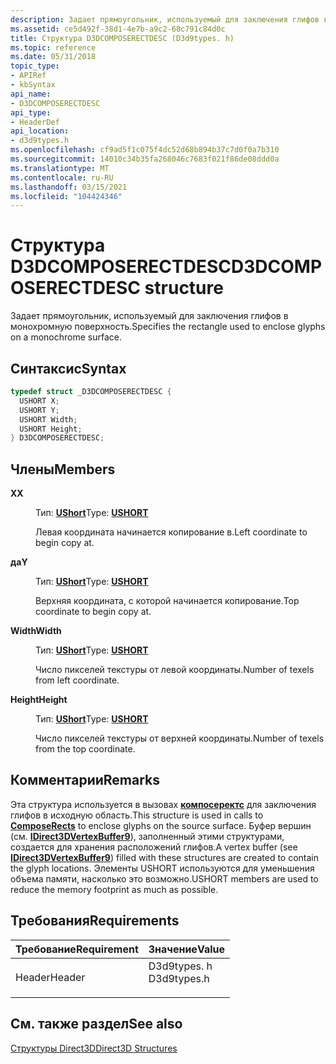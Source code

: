 ```yaml
---
description: Задает прямоугольник, используемый для заключения глифов в монохромную поверхность.
ms.assetid: ce5d492f-38d1-4e7b-a9c2-68c791c84d0c
title: Структура D3DCOMPOSERECTDESC (D3d9types. h)
ms.topic: reference
ms.date: 05/31/2018
topic_type:
- APIRef
- kbSyntax
api_name:
- D3DCOMPOSERECTDESC
api_type:
- HeaderDef
api_location:
- d3d9types.h
ms.openlocfilehash: cf9ad5f1c075f4dc52d68b894b37c7d0f0a7b310
ms.sourcegitcommit: 14010c34b35fa268046c7683f021f86de08ddd0a
ms.translationtype: MT
ms.contentlocale: ru-RU
ms.lasthandoff: 03/15/2021
ms.locfileid: "104424346"
---
```

# <a name="d3dcomposerectdesc-structure"></a><span data-ttu-id="84af9-103">Структура D3DCOMPOSERECTDESC</span><span class="sxs-lookup"><span data-stu-id="84af9-103">D3DCOMPOSERECTDESC structure</span></span>

<span data-ttu-id="84af9-104">Задает прямоугольник, используемый для заключения глифов в монохромную поверхность.</span><span class="sxs-lookup"><span data-stu-id="84af9-104">Specifies the rectangle used to enclose glyphs on a monochrome surface.</span></span>

## <a name="syntax"></a><span data-ttu-id="84af9-105">Синтаксис</span><span class="sxs-lookup"><span data-stu-id="84af9-105">Syntax</span></span>


```C++
typedef struct _D3DCOMPOSERECTDESC {
  USHORT X;
  USHORT Y;
  USHORT Width;
  USHORT Height;
} D3DCOMPOSERECTDESC;
```



## <a name="members"></a><span data-ttu-id="84af9-106">Члены</span><span class="sxs-lookup"><span data-stu-id="84af9-106">Members</span></span>

<dl> <dt>

<span data-ttu-id="84af9-107">**X**</span><span class="sxs-lookup"><span data-stu-id="84af9-107">**X**</span></span>
</dt> <dd>

<span data-ttu-id="84af9-108">Тип: **[ **UShort**](../winprog/windows-data-types.md)**</span><span class="sxs-lookup"><span data-stu-id="84af9-108">Type: **[**USHORT**](../winprog/windows-data-types.md)**</span></span>

</dd> <dd>

<span data-ttu-id="84af9-109">Левая координата начинается копирование в.</span><span class="sxs-lookup"><span data-stu-id="84af9-109">Left coordinate to begin copy at.</span></span>

</dd> <dt>

<span data-ttu-id="84af9-110">**да**</span><span class="sxs-lookup"><span data-stu-id="84af9-110">**Y**</span></span>
</dt> <dd>

<span data-ttu-id="84af9-111">Тип: **[ **UShort**](../winprog/windows-data-types.md)**</span><span class="sxs-lookup"><span data-stu-id="84af9-111">Type: **[**USHORT**](../winprog/windows-data-types.md)**</span></span>

</dd> <dd>

<span data-ttu-id="84af9-112">Верхняя координата, с которой начинается копирование.</span><span class="sxs-lookup"><span data-stu-id="84af9-112">Top coordinate to begin copy at.</span></span>

</dd> <dt>

<span data-ttu-id="84af9-113">**Width**</span><span class="sxs-lookup"><span data-stu-id="84af9-113">**Width**</span></span>
</dt> <dd>

<span data-ttu-id="84af9-114">Тип: **[ **UShort**](../winprog/windows-data-types.md)**</span><span class="sxs-lookup"><span data-stu-id="84af9-114">Type: **[**USHORT**](../winprog/windows-data-types.md)**</span></span>

</dd> <dd>

<span data-ttu-id="84af9-115">Число пикселей текстуры от левой координаты.</span><span class="sxs-lookup"><span data-stu-id="84af9-115">Number of texels from left coordinate.</span></span>

</dd> <dt>

<span data-ttu-id="84af9-116">**Height**</span><span class="sxs-lookup"><span data-stu-id="84af9-116">**Height**</span></span>
</dt> <dd>

<span data-ttu-id="84af9-117">Тип: **[ **UShort**](../winprog/windows-data-types.md)**</span><span class="sxs-lookup"><span data-stu-id="84af9-117">Type: **[**USHORT**](../winprog/windows-data-types.md)**</span></span>

</dd> <dd>

<span data-ttu-id="84af9-118">Число пикселей текстуры от верхней координаты.</span><span class="sxs-lookup"><span data-stu-id="84af9-118">Number of texels from the top coordinate.</span></span>

</dd> </dl>

## <a name="remarks"></a><span data-ttu-id="84af9-119">Комментарии</span><span class="sxs-lookup"><span data-stu-id="84af9-119">Remarks</span></span>

<span data-ttu-id="84af9-120">Эта структура используется в вызовах [**компосеректс**](/windows/desktop/api/d3d9/nf-d3d9-idirect3ddevice9ex-composerects) для заключения глифов в исходную область.</span><span class="sxs-lookup"><span data-stu-id="84af9-120">This structure is used in calls to [**ComposeRects**](/windows/desktop/api/d3d9/nf-d3d9-idirect3ddevice9ex-composerects) to enclose glyphs on the source surface.</span></span> <span data-ttu-id="84af9-121">Буфер вершин (см. [**IDirect3DVertexBuffer9**](/windows/win32/api/d3d9helper/nn-d3d9helper-idirect3dvertexbuffer9)), заполненный этими структурами, создается для хранения расположений глифов.</span><span class="sxs-lookup"><span data-stu-id="84af9-121">A vertex buffer (see [**IDirect3DVertexBuffer9**](/windows/win32/api/d3d9helper/nn-d3d9helper-idirect3dvertexbuffer9)) filled with these structures are created to contain the glyph locations.</span></span> <span data-ttu-id="84af9-122">Элементы USHORT используются для уменьшения объема памяти, насколько это возможно.</span><span class="sxs-lookup"><span data-stu-id="84af9-122">USHORT members are used to reduce the memory footprint as much as possible.</span></span>

## <a name="requirements"></a><span data-ttu-id="84af9-123">Требования</span><span class="sxs-lookup"><span data-stu-id="84af9-123">Requirements</span></span>



| <span data-ttu-id="84af9-124">Требование</span><span class="sxs-lookup"><span data-stu-id="84af9-124">Requirement</span></span> | <span data-ttu-id="84af9-125">Значение</span><span class="sxs-lookup"><span data-stu-id="84af9-125">Value</span></span> |
|-------------------|----------------------------------------------------------------------------------------|
| <span data-ttu-id="84af9-126">Header</span><span class="sxs-lookup"><span data-stu-id="84af9-126">Header</span></span><br/> | <dl> <span data-ttu-id="84af9-127"><dt>D3d9types. h</dt></span><span class="sxs-lookup"><span data-stu-id="84af9-127"><dt>D3d9types.h</dt></span></span> </dl> |



## <a name="see-also"></a><span data-ttu-id="84af9-128">См. также раздел</span><span class="sxs-lookup"><span data-stu-id="84af9-128">See also</span></span>

<dl> <dt>

[<span data-ttu-id="84af9-129">Структуры Direct3D</span><span class="sxs-lookup"><span data-stu-id="84af9-129">Direct3D Structures</span></span>](dx9-graphics-reference-d3d-structures.md)
</dt> </dl>

 

 
